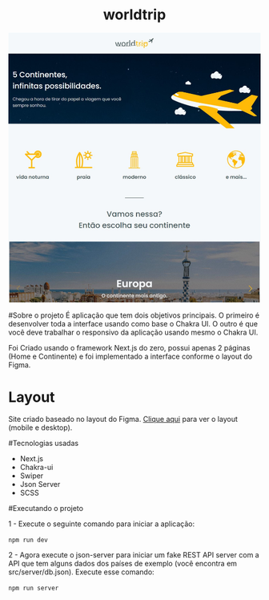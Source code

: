 <h1 style="text-align: center">worldtrip</h1>

<img src=".github\worldtrip-layout.jpg" alt="layout worldtrip" />

#Sobre o projeto
É aplicação que tem dois objetivos principais. O primeiro é desenvolver toda a interface usando como base o Chakra UI. O outro é que você deve trabalhar o responsivo da aplicação usando mesmo o Chakra UI.

Foi Criado usando o framework Next.js do zero, possui apenas 2 páginas (Home e Continente) e foi implementado a interface conforme o layout do Figma.

# Layout
Site criado baseado no layout do Figma. [Clique aqui](https://www.figma.com/file/qndxKceYmo7Hqs47m5LaiW/Desafio-1-Módulo-4-ReactJS-(Copy)?node-id=0%3A1&t=VASPTafjtHWayL62-0) para ver o layout (mobile e desktop). 

#Tecnologias usadas

- Next.js
- Chakra-ui
- Swiper
- Json Server
- SCSS

#Executando o projeto

1 - Execute o seguinte comando para iniciar a aplicação:

`npm run dev`

2 - Agora execute o json-server para iniciar um fake REST API server com a API que tem alguns dados dos países de exemplo (você encontra em src/server/db.json). Execute esse comando:

`npm run server`